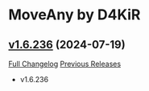 # MoveAny by D4KiR

## [v1.6.236](https://github.com/d4kir92/MoveAny/tree/v1.6.236) (2024-07-19)
[Full Changelog](https://github.com/d4kir92/MoveAny/compare/v1.6.235...v1.6.236) [Previous Releases](https://github.com/d4kir92/MoveAny/releases)

- v1.6.236  
